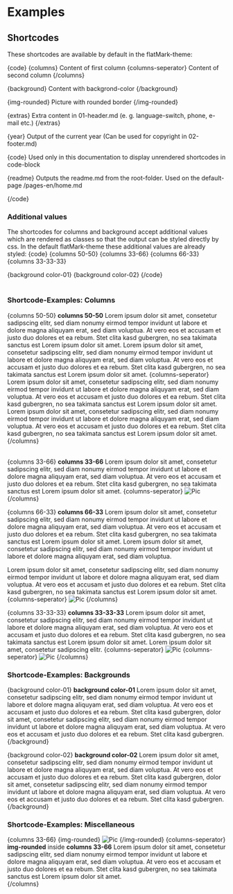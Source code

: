 # Examples

## Shortcodes
These shortcodes are available by default in the flatMark-theme:

{code}
{columns}
    Content of first column
{columns-seperator}
    Content of second column
{/columns}

{background}
    Content with backgrond-color
{/background}

{img-rounded}
    Picture with rounded border
{/img-rounded}

{extras}
    Extra content in 01-header.md (e. g. language-switch, phone, e-mail etc.)
{/extras}

{year}
    Output of the current year (Can be used for copyright in 02-footer.md)

{code}
    Used only in this documentation to display unrendered shortcodes in code-block

{readme}
    Outputs the readme.md from the root-folder. 
    Used on the default-page /pages-en/home.md


{/code}

### Additional values
The shortcodes for columns and background accept additional values which are rendered as classes so that the output can be styled directly by css. In the default flatMark-theme these additional values are already styled:
{code}
{columns 50-50}
{columns 33-66}
{columns 66-33}
{columns 33-33-33}

{background color-01}
{background color-02}
{/code}  
<br>  

### Shortcode-Examples: Columns

{columns 50-50}
**columns 50-50** Lorem ipsum dolor sit amet, consetetur sadipscing elitr, sed diam nonumy eirmod tempor invidunt ut labore et dolore magna aliquyam erat, sed diam voluptua. At vero eos et accusam et justo duo dolores et ea rebum. Stet clita kasd gubergren, no sea takimata sanctus est Lorem ipsum dolor sit amet. Lorem ipsum dolor sit amet, consetetur sadipscing elitr, sed diam nonumy eirmod tempor invidunt ut labore et dolore magna aliquyam erat, sed diam voluptua. At vero eos et accusam et justo duo dolores et ea rebum. Stet clita kasd gubergren, no sea takimata sanctus est Lorem ipsum dolor sit amet.
{columns-seperator}
Lorem ipsum dolor sit amet, consetetur sadipscing elitr, sed diam nonumy eirmod tempor invidunt ut labore et dolore magna aliquyam erat, sed diam voluptua. At vero eos et accusam et justo duo dolores et ea rebum. Stet clita kasd gubergren, no sea takimata sanctus est Lorem ipsum dolor sit amet. Lorem ipsum dolor sit amet, consetetur sadipscing elitr, sed diam nonumy eirmod tempor invidunt ut labore et dolore magna aliquyam erat, sed diam voluptua. At vero eos et accusam et justo duo dolores et ea rebum. Stet clita kasd gubergren, no sea takimata sanctus est Lorem ipsum dolor sit amet.
{/columns}  
 <br>

{columns 33-66}
**columns 33-66** Lorem ipsum dolor sit amet, consetetur sadipscing elitr, sed diam nonumy eirmod tempor invidunt ut labore et dolore magna aliquyam erat, sed diam voluptua. At vero eos et accusam et justo duo dolores et ea rebum. Stet clita kasd gubergren, no sea takimata sanctus est Lorem ipsum dolor sit amet. 
{columns-seperator}
![Pic](/files/example-pic-03.jpg)
{/columns}
 <br>

{columns 66-33}
**columns 66-33** Lorem ipsum dolor sit amet, consetetur sadipscing elitr, sed diam nonumy eirmod tempor invidunt ut labore et dolore magna aliquyam erat, sed diam voluptua. At vero eos et accusam et justo duo dolores et ea rebum. Stet clita kasd gubergren, no sea takimata sanctus est Lorem ipsum dolor sit amet. Lorem ipsum dolor sit amet, consetetur sadipscing elitr, sed diam nonumy eirmod tempor invidunt ut labore et dolore magna aliquyam erat, sed diam voluptua.

Lorem ipsum dolor sit amet, consetetur sadipscing elitr, sed diam nonumy eirmod tempor invidunt ut labore et dolore magna aliquyam erat, sed diam voluptua. At vero eos et accusam et justo duo dolores et ea rebum. Stet clita kasd gubergren, no sea takimata sanctus est Lorem ipsum dolor sit amet. 
{columns-seperator}
![Pic](/files/example-pic-02.jpg)
{/columns}
 <br>

{columns 33-33-33}
**columns 33-33-33** Lorem ipsum dolor sit amet, consetetur sadipscing elitr, sed diam nonumy eirmod tempor invidunt ut labore et dolore magna aliquyam erat, sed diam voluptua. At vero eos et accusam et justo duo dolores et ea rebum. Stet clita kasd gubergren, no sea takimata sanctus est Lorem ipsum dolor sit amet. Lorem ipsum dolor sit amet, consetetur sadipscing elitr. 
{columns-seperator}
![Pic](/files/example-pic-01.jpg)
{columns-seperator}
![Pic](/files/example-pic-01.jpg)
{/columns}
 <br>

### Shortcode-Examples: Backgrounds
{background color-01}
**background color-01** Lorem ipsum dolor sit amet, consetetur sadipscing elitr, sed diam nonumy eirmod tempor invidunt ut labore et dolore magna aliquyam erat, sed diam voluptua. At vero eos et accusam et justo duo dolores et ea rebum. Stet clita kasd gubergren, dolor sit amet, consetetur sadipscing elitr, sed diam nonumy eirmod tempor invidunt ut labore et dolore magna aliquyam erat, sed diam voluptua. At vero eos et accusam et justo duo dolores et ea rebum. Stet clita kasd gubergren.
{/background}
 <br>

{background color-02}
**background color-02** Lorem ipsum dolor sit amet, consetetur sadipscing elitr, sed diam nonumy eirmod tempor invidunt ut labore et dolore magna aliquyam erat, sed diam voluptua. At vero eos et accusam et justo duo dolores et ea rebum. Stet clita kasd gubergren, dolor sit amet, consetetur sadipscing elitr, sed diam nonumy eirmod tempor invidunt ut labore et dolore magna aliquyam erat, sed diam voluptua. At vero eos et accusam et justo duo dolores et ea rebum. Stet clita kasd gubergren.
{/background}

### Shortcode-Examples: Miscellaneous  
{columns 33-66}
{img-rounded}
![Pic](/files/example-pic-01.jpg)
{/img-rounded}
{columns-seperator}
**img-rounded** inside **columns 33-66** 
Lorem ipsum dolor sit amet, consetetur sadipscing elitr, sed diam nonumy eirmod tempor invidunt ut labore et dolore magna aliquyam erat, sed diam voluptua. At vero eos et accusam et justo duo dolores et ea rebum. Stet clita kasd gubergren, no sea takimata sanctus est Lorem ipsum dolor sit amet.  
{/columns}
<br>





